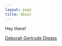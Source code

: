 ```yaml
---
layout: page
title: About
---
```


<p class="message">
  Hey there!
</p>

<script type="text/javascript" src="https://platform.linkedin.com/badges/js/profile.js" async defer></script>

<div class="LI-profile-badge"  data-version="v1" data-size="medium" data-locale="en_US" data-type="vertical" data-theme="light" data-vanity="deborahdigges"><a class="LI-simple-link" href='https://in.linkedin.com/in/deborahdigges?trk=profile-badge'>Deborah Gertrude Digges</a></div>
